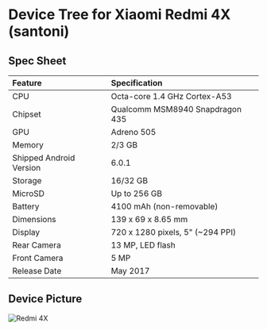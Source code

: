 # Device Tree for Xiaomi Redmi 4X (santoni)
## Spec Sheet

| Feature                 | Specification                     |
| :---------------------- | :-------------------------------- |
| CPU                     | Octa-core 1.4 GHz Cortex-A53      |
| Chipset                 | Qualcomm MSM8940 Snapdragon 435   |
| GPU                     | Adreno 505                        |
| Memory                  | 2/3 GB                            |
| Shipped Android Version | 6.0.1                             |
| Storage                 | 16/32 GB                          |
| MicroSD                 | Up to 256 GB                      |
| Battery                 | 4100 mAh (non-removable)          |
| Dimensions              | 139 x 69 x 8.65 mm                |
| Display                 | 720 x 1280 pixels, 5" (~294 PPI)   |
| Rear Camera             | 13 MP, LED flash                  |
| Front Camera            | 5 MP                              |
| Release Date            | May 2017                          |

## Device Picture

![Redmi 4X](https://cdn.tgdd.vn/Products/Images/42/99145/xiaomi-redmi-4x-400-400x460.png "Redmi 4X")
